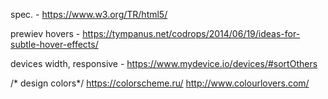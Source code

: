 spec. - https://www.w3.org/TR/html5/

prewiev hovers - https://tympanus.net/codrops/2014/06/19/ideas-for-subtle-hover-effects/

devices width, responsive - https://www.mydevice.io/devices/#sortOthers

/* design colors*/
https://colorscheme.ru/
http://www.colourlovers.com/

